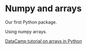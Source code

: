 # Numpy and arrays

Our first Python package.

Using numpy arrays.

[DataCamp tutorial on arrays in Python](https://www.datacamp.com/community/tutorials/python-arrays)




